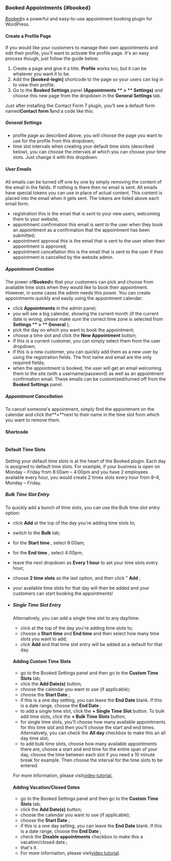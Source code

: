 ### Booked Appointments {#booked}



[Booked](https://getbooked.io/)is a powerful and easy-to-use appointment booking plugin for WordPress.

#### Create a Profile Page

If you would like your customers to manage their own appointments and edit their profile, you'll want to activate the profile page. It's an easy process though, just follow the guide below:

1. Create a page and give it a title.
   **Profile**
   works too, but it can be whatever you want it to be.
2. Add the
   **\[booked-login\]**
   shortcode to the page so your users can log in to view their profile.
3. Go to the
   **Booked Settings**
   panel
   **\(Appointments **
   **&gt;**
   ** Settings\)**
   and choose this new page from the dropdown in the
   **General Settings**
   tab.

Just after installing the Contact Form 7 plugin, you’ll see a default form named**Contact form 1**and a code like this:

##### General Settings

* profile page
  as described above, you will choose the page you want to use for the profile from this dropdown;
* time slot intervals
  when creating your default time slots \(described below\), you can choose the intervals at which you can choose your time slots. Just change it with this dropdown.

##### User Emails

All emails can be turned off one by one by simply removing the content of the email in the fields. If nothing is there then no email is sent. All emails have special tokens you can use in place of actual content. This content is placed into the email when it gets sent. The tokens are listed above each email form.

* registration
  this is the email that is sent to your new users, welcoming them to your website;
* appointment confirmation
  this email is sent to the user when they book an appointment as a confirmation that the appointment has been submitted;
* appointment approval
  this is the email that is sent to the user when their appointment is approved;
* appointment cancellation
  this is the email that is sent to the user if their appointment is cancelled by the website admin.

##### Appointment Creation

The power of**Booked**is that your customers can pick and choose from available time slots when they would like to book their appointment. However, in some cases the admin needs this power. You can create appointments quickly and easily using the appointment calendar:

* click
  **Appointments**
  in the admin panel;
* you will see a big calendar, showing the current month \(if the current date is wrong, please make sure the correct time zone is selected from
  **Settings **
  **&gt;**
  ** General**
  \);
* pick the day on which you want to book the appointment;
* choose a time slot and click the
  **New Appointment**
  button;
* if this is a current customer, you can simply select them from the user dropdown;
* if this is a new customer, you can quickly add them as a new user by using the registration fields. The first name and email are the only required fields;
* when the appointment is booked, the user will get an email welcoming them to the site \(with a username/password\) as well as an appointment confirmation email. These emails can be customized/turned off from the
  **Booked Settings**
  panel.

##### Appointment Cancellation

To cancel someone's appointment, simply find the appointment on the calendar and click the**×**next to their name in the time slot from which you want to remove them.

#### Shortcode

```

```

#### Default Time Slots

Setting your default time slots is at the heart of the Booked plugin. Each day is assigned to default time slots. For example, if your business is open on Monday – Friday from 8:00am – 4:00pm and you have 2 employees available every hour, you would create 2 times slots every hour from 8–4, Monday – Friday.

##### Bulk Time Slot Entry

To quickly add a bunch of time slots, you can use the Bulk time slot entry option:

* click
  **Add**
  at the top of the day you're adding time slots to;
* switch to the
  **Bulk**
  tab;
* for the
  **Start time**
  , select 8:00am;
* for the
  **End time**
  , select 4:00pm;
* leave the next dropdown as
  **Every 1 hour**
  to set your time slots every hour;
* choose
  **2 time slots**
  as the last option, and then click "
  **Add**
  ;
* your available time slots for that day will then be added and your customers can start booking the appointments!
* ##### Single Time Slot Entry

  Alternatively, you can add a single time slot to any day/time:

  * click
    at the top of the day you're adding time slots to;
  * choose a
    **Start time**
    and
    **End time**
    and then select how many time slots you want to add;
  * click
    **Add**
    and that time slot entry will be added as a default for that day.

  #### Adding Custom Time Slots

  * go to the Booked Settings panel and then go to the
    **Custom Time Slots**
    tab;
  * click the
    **Add Date\(s\)**
    button;
  * choose the calendar you want to use \(if applicable\);
  * choose the
    **Start Date**
    ;
  * if this is a one day setting, you can leave the
    **End Date**
    blank. If this is a date range, choose the
    **End Date**
    ;
  * to add a single time slot, click the
    **+ Single Time Slot**
    button. To bulk add time slots, click the
    **+ Bulk Time Slots**
    button;
  * for single time slots, you'll choose how many available appointments for this time slot and then you'll choose the start and end times. Alternatively, you can check the
    **All day**
    checkbox to make this an all day time slot;
  * to add bulk time slots, choose how many available appointments there are, choose a start and end time for the entire span of your day, choose the time between each slot if you need a 10 minute break for example. Then choose the interval for the time slots to be entered.

  For more information, please visit[video tutorial.](https://www.youtube.com/watch?v=bD-BcS7p4vQ)

  #### Adding Vacation/Closed Dates

  * go to the Booked Settings panel and then go to the
    **Custom Time Slots**
    tab;
  * click the
    **Add Date\(s\)**
    button;
  * choose the calendar you want to use \(if applicable\);
  * choose the
    **Start Date**
    ;
  * if this is a one day setting, you can leave the
    **End Date**
    blank. If this is a date range, choose the
    **End Date**
    ;
  * check the
    **Disable appointments**
    checkbox to make this a vacation/closed date.;
  * that's it.
  * For more information, please visit[video tutorial](https://www.youtube.com/watch?v=0n5zdYoaHzc).



